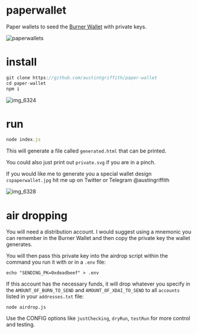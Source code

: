 # paperwallet
Paper wallets to seed the [Burner Wallet](https://github.com/austintgriffith/burner-wallet) with private keys.

![paperwallets](https://user-images.githubusercontent.com/2653167/51704894-6c7be780-1fd7-11e9-8bf9-09d9a55f6943.jpg)

# install
```javascript
git clone https://github.com/austintgriffith/paper-wallet
cd paper-wallet
npm i
```

![img_6324](https://user-images.githubusercontent.com/2653167/51704867-5ec66200-1fd7-11e9-97f3-6bf7b9e53d8d.jpeg)


# run
```javascript
node index.js
```

This will generate a file called `generated.html` that can be printed.

You could also just print out `private.svg` if you are in a pinch.

If you would like me to generate you a special wallet design `cspaperwallet.jpg` hit me up on Twitter or Telegram @austingriffith


![img_6328](https://user-images.githubusercontent.com/2653167/51704845-52420980-1fd7-11e9-80be-d7b4cfd7e353.jpeg)


# air dropping

You will need a distribution account. I would suggest using a mnemonic you can remember in the Burner Wallet and then copy the private key the wallet generates. 

You will then pass this private key into the airdrop script within the command you run it with or in a `.env` file:

```
echo "SENDING_PK=0xdeadbeef" > .env
```

If this account has the necessary funds, it will drop whatever you specify in the `AMOUNT_OF_BURN_TO_SEND` and `AMOUNT_OF_XDAI_TO_SEND` to all `accounts` listed in your `addresses.txt` file:
```
node airdrop.js
```

Use the CONFIG options like `justChecking`, `dryRun`, `testRun` for more control and testing.
